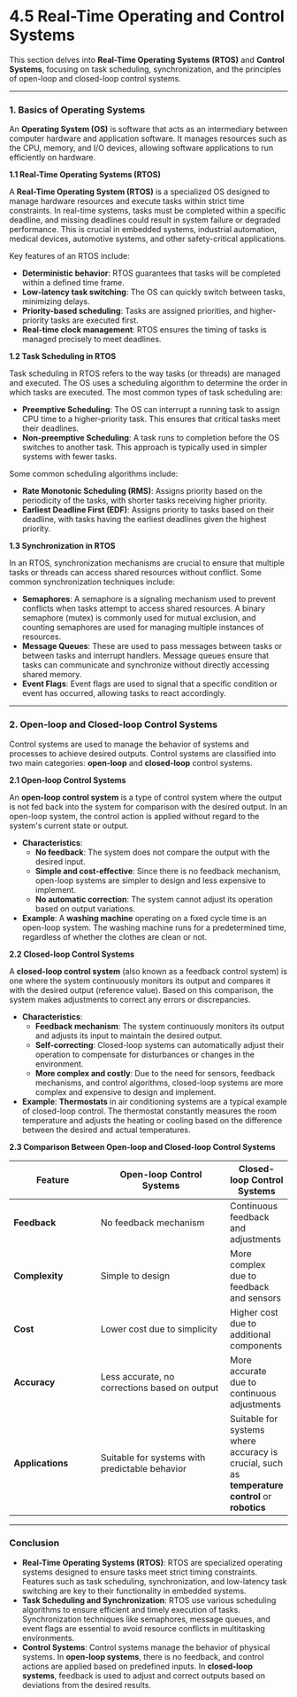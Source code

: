 # 4.5 Real-Time Operating and Control Systems

This section delves into **Real-Time Operating Systems (RTOS)** and **Control Systems**, focusing on task scheduling, synchronization, and the principles of open-loop and closed-loop control systems.

***

### **1. Basics of Operating Systems**

An **Operating System (OS)** is software that acts as an intermediary between computer hardware and application software. It manages resources such as the CPU, memory, and I/O devices, allowing software applications to run efficiently on hardware.

**1.1 Real-Time Operating Systems (RTOS)**

A **Real-Time Operating System (RTOS)** is a specialized OS designed to manage hardware resources and execute tasks within strict time constraints. In real-time systems, tasks must be completed within a specific deadline, and missing deadlines could result in system failure or degraded performance. This is crucial in embedded systems, industrial automation, medical devices, automotive systems, and other safety-critical applications.

Key features of an RTOS include:

* **Deterministic behavior**: RTOS guarantees that tasks will be completed within a defined time frame.
* **Low-latency task switching**: The OS can quickly switch between tasks, minimizing delays.
* **Priority-based scheduling**: Tasks are assigned priorities, and higher-priority tasks are executed first.
* **Real-time clock management**: RTOS ensures the timing of tasks is managed precisely to meet deadlines.

**1.2 Task Scheduling in RTOS**

Task scheduling in RTOS refers to the way tasks (or threads) are managed and executed. The OS uses a scheduling algorithm to determine the order in which tasks are executed. The most common types of task scheduling are:

* **Preemptive Scheduling**: The OS can interrupt a running task to assign CPU time to a higher-priority task. This ensures that critical tasks meet their deadlines.
* **Non-preemptive Scheduling**: A task runs to completion before the OS switches to another task. This approach is typically used in simpler systems with fewer tasks.

Some common scheduling algorithms include:

* **Rate Monotonic Scheduling (RMS)**: Assigns priority based on the periodicity of the tasks, with shorter tasks receiving higher priority.
* **Earliest Deadline First (EDF)**: Assigns priority to tasks based on their deadline, with tasks having the earliest deadlines given the highest priority.

**1.3 Synchronization in RTOS**

In an RTOS, synchronization mechanisms are crucial to ensure that multiple tasks or threads can access shared resources without conflict. Some common synchronization techniques include:

* **Semaphores**: A semaphore is a signaling mechanism used to prevent conflicts when tasks attempt to access shared resources. A binary semaphore (mutex) is commonly used for mutual exclusion, and counting semaphores are used for managing multiple instances of resources.
* **Message Queues**: These are used to pass messages between tasks or between tasks and interrupt handlers. Message queues ensure that tasks can communicate and synchronize without directly accessing shared memory.
* **Event Flags**: Event flags are used to signal that a specific condition or event has occurred, allowing tasks to react accordingly.

***

### **2. Open-loop and Closed-loop Control Systems**

Control systems are used to manage the behavior of systems and processes to achieve desired outputs. Control systems are classified into two main categories: **open-loop** and **closed-loop** control systems.

**2.1 Open-loop Control Systems**

An **open-loop control system** is a type of control system where the output is not fed back into the system for comparison with the desired output. In an open-loop system, the control action is applied without regard to the system's current state or output.

* **Characteristics**:
  * **No feedback**: The system does not compare the output with the desired input.
  * **Simple and cost-effective**: Since there is no feedback mechanism, open-loop systems are simpler to design and less expensive to implement.
  * **No automatic correction**: The system cannot adjust its operation based on output variations.
* **Example**: A **washing machine** operating on a fixed cycle time is an open-loop system. The washing machine runs for a predetermined time, regardless of whether the clothes are clean or not.

**2.2 Closed-loop Control Systems**

A **closed-loop control system** (also known as a feedback control system) is one where the system continuously monitors its output and compares it with the desired output (reference value). Based on this comparison, the system makes adjustments to correct any errors or discrepancies.

* **Characteristics**:
  * **Feedback mechanism**: The system continuously monitors its output and adjusts its input to maintain the desired output.
  * **Self-correcting**: Closed-loop systems can automatically adjust their operation to compensate for disturbances or changes in the environment.
  * **More complex and costly**: Due to the need for sensors, feedback mechanisms, and control algorithms, closed-loop systems are more complex and expensive to design and implement.
* **Example**: **Thermostats** in air conditioning systems are a typical example of closed-loop control. The thermostat constantly measures the room temperature and adjusts the heating or cooling based on the difference between the desired and actual temperatures.

**2.3 Comparison Between Open-loop and Closed-loop Control Systems**

<table><thead><tr><th width="161">Feature</th><th width="278">Open-loop Control Systems</th><th>Closed-loop Control Systems</th></tr></thead><tbody><tr><td><strong>Feedback</strong></td><td>No feedback mechanism</td><td>Continuous feedback and adjustments</td></tr><tr><td><strong>Complexity</strong></td><td>Simple to design</td><td>More complex due to feedback and sensors</td></tr><tr><td><strong>Cost</strong></td><td>Lower cost due to simplicity</td><td>Higher cost due to additional components</td></tr><tr><td><strong>Accuracy</strong></td><td>Less accurate, no corrections based on output</td><td>More accurate due to continuous adjustments</td></tr><tr><td><strong>Applications</strong></td><td>Suitable for systems with predictable behavior</td><td>Suitable for systems where accuracy is crucial, such as <strong>temperature control</strong> or <strong>robotics</strong></td></tr></tbody></table>

***

### Conclusion

* **Real-Time Operating Systems (RTOS)**: RTOS are specialized operating systems designed to ensure tasks meet strict timing constraints. Features such as task scheduling, synchronization, and low-latency task switching are key to their functionality in embedded systems.
* **Task Scheduling and Synchronization**: RTOS use various scheduling algorithms to ensure efficient and timely execution of tasks. Synchronization techniques like semaphores, message queues, and event flags are essential to avoid resource conflicts in multitasking environments.
* **Control Systems**: Control systems manage the behavior of physical systems. In **open-loop systems**, there is no feedback, and control actions are applied based on predefined inputs. In **closed-loop systems**, feedback is used to adjust and correct outputs based on deviations from the desired results.
